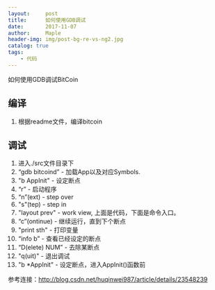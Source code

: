 ```yaml
---
layout:     post
title:      如何使用GDB调试
date:       2017-11-07
author:     Maple
header-img: img/post-bg-re-vs-ng2.jpg
catalog: true
tags:
    - 代码
---
```

如何使用GDB调试BitCoin

## 编译
1. 根据readme文件，编译bitcoin

## 调试
1. 进入./src文件目录下
2. “gdb bitcoind” - 加载App以及对应Symbols.
3. "b AppInit" - 设定断点
4. “r” - 启动程序
5. “n”(ext) - step over
6. "s"(tep) - step in
7. "layout prev" - work view, 上面是代码，下面是命令入口。
8. “c”(ontinue) - 继续运行，直到下个断点
9. "print sth" - 打印变量
10. “info b” - 查看已经设定的断点
11. “D(elete) NUM” - 去除某断点
12. "q(uit)" - 退出调试
13. "b *AppInit" - 设定断点，进入AppInit()函数前

参考连接：http://blog.csdn.net/huqinwei987/article/details/23548239
